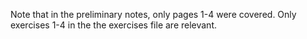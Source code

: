 Note that in the preliminary notes, only pages 1-4 were covered. Only exercises 1-4 in the the exercises file are relevant.
